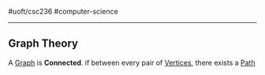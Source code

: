 #uoft/csc236 
#computer-science 

---

## Graph Theory

A [Graph](Graph.md) is **Connected**. if between every pair of [Vertices](Vertex.md), there exists a [Path](Path.md)